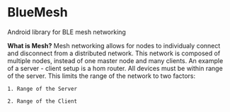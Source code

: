 # BlueMesh
Android library for BLE mesh networking

**What is Mesh?**
Mesh networking allows for nodes to individualy connect and disconnect from a distributed network.
This network is composed of multiple nodes, instead of one master node and many clients.
An example of a server - client setup is a hom router. All devices must be within range of the server.
This limits the range of the network to two factors:
	
	1. Range of the Server
	
	2. Range of the Client 